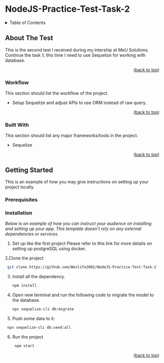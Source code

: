 # NodeJS-Practice-Test-Task-2

<!-- TABLE OF CONTENTS -->
<details>
  <summary>Table of Contents</summary>
  <ol>
    <li>
      <a href="#about-the-test">About The Test</a>
      <ul>
        <li><a href="#workflow">Workflow</a></li>
        <li><a href="#built-with">Built With</a></li>
      </ul>
    </li>
    <li>
      <a href="#getting-started">Getting Started</a>
      <ul>
        <li><a href="#prerequisites">Prerequisites</a></li>
        <li><a href="#installation">Installation</a></li>
      </ul>
    </li>
  </ol>
</details>

<!-- ABOUT THE PROJECT -->
## About The Test

This is the second test I received during my intership at MeU Solutions. Continue the task 1, this time I need to use Sequelize for working with database. 

<p align="right">(<a href="#top">back to top</a>)</p>

### Workflow

This section should list the workflow of the project.

* Setup Sequelize and adjust APIs to use ORM instead of raw query.

<p align="right">(<a href="#top">back to top</a>)</p>

### Built With

This section should list any major frameworks/tools in the project.

* Sequelize

<p align="right">(<a href="#top">back to top</a>)</p>

<!-- GETTING STARTED -->
## Getting Started

This is an example of how you may give instructions on setting up your project locally.

### Prerequisites

### Installation

_Below is an example of how you can instruct your audience on installing and setting up your app. This template doesn't rely on any external dependencies or services._

1. Set up like the first project
Please refer to this link for more details on setting up postgreSQL using docker.

2.Clone the project
  ```sh
   git clone https://github.com/Weslife2002/NodeJS-Practice-Test-Task-2
   ```
3. Install all the dependency.
   ```sh
   npm install
   ```

4. Open new terminal and run the following code to migrate the model to the database.
   ```sh
   npx sequelize-cli db:migrate
   ```
   
5. Push some data to it: 
  ```sh
   npx sequelize-cli db:seed:all
   ```
6. Run the project
   ```sh
    npm start
   ```

<p align="right">(<a href="#top">back to top</a>)</p>
